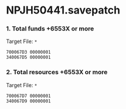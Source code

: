 # NPJH50441.savepatch

### 1. Total funds +6553X or more

Target File: `*`

```
700067D3 00000001
340067D5 00000001
```

### 2. Total resources +6553X or more

Target File: `*`

```
700067D7 00000001
340067D9 00000001
```


